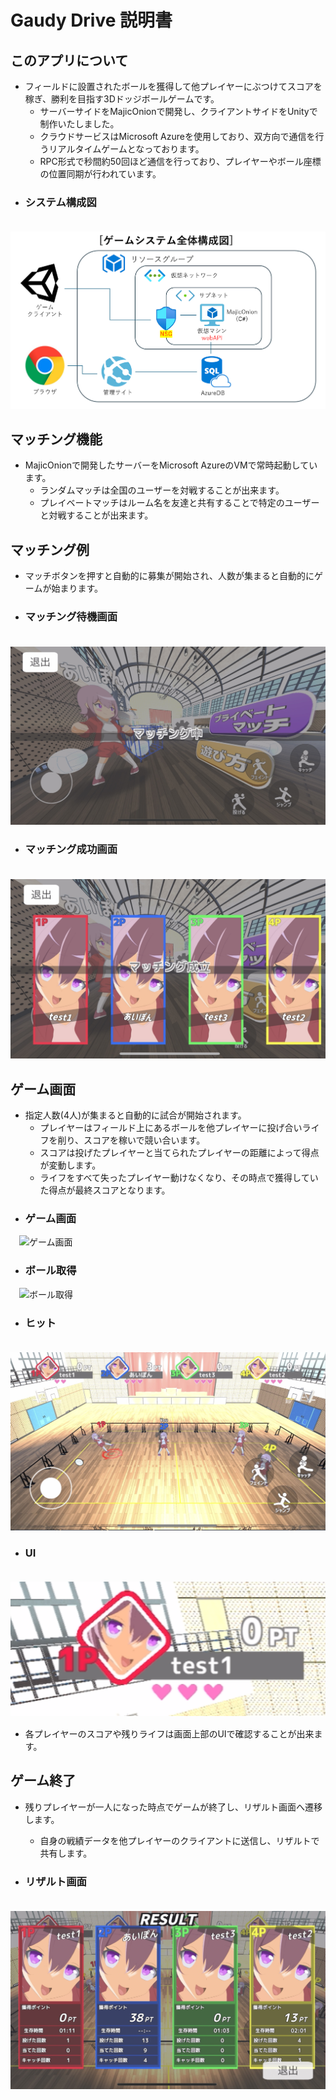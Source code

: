# Gaudy Drive 説明書
## このアプリについて
* フィールドに設置されたボールを獲得して他プレイヤーにぶつけてスコアを稼ぎ、勝利を目指す3Dドッジボールゲームです。
  * サーバーサイドをMajicOnionで開発し、クライアントサイドをUnityで制作いたしました。
  * クラウドサービスはMicrosoft Azureを使用しており、双方向で通信を行うリアルタイムゲームとなっております。
  * RPC形式で秒間約50回ほど通信を行っており、プレイヤーやボール座標の位置同期が行われています。
* ### システム構成図
　![システム構成図](example/system.png)

## マッチング機能
* MajicOnionで開発したサーバーをMicrosoft AzureのVMで常時起動しています。
  * ランダムマッチは全国のユーザーを対戦することが出来ます。
  * プレイベートマッチはルーム名を友達と共有することで特定のユーザーと対戦することが出来ます。

## マッチング例
* マッチボタンを押すと自動的に募集が開始され、人数が集まると自動的にゲームが始まります。
  
* ### マッチング待機画面
　![実際の画面](example/inmatch.PNG)

* ### マッチング成功画面
　![実際の画面](example/match.PNG)

## ゲーム画面
* 指定人数(4人)が集まると自動的に試合が開始されます。
  * プレイヤーはフィールド上にあるボールを他プレイヤーに投げ合いライフを削り、スコアを稼いで競い合います。
  * スコアは投げたプレイヤーと当てられたプレイヤーの距離によって得点が変動します。
  * ライフをすべて失ったプレイヤー動けなくなり、その時点で獲得していた得点が最終スコアとなります。
* ### ゲーム画面
　![ゲーム画面](example/game1.PNG)

* ### ボール取得
　![ボール取得](example/get.PNG)

* ### ヒット
　![ヒット](example/throw2.PNG)

* ### UI
　![UI](example/UI.PNG)
　
 * 各プレイヤーのスコアや残りライフは画面上部のUIで確認することが出来ます。

 ## ゲーム終了
* 残りプレイヤーが一人になった時点でゲームが終了し、リザルト画面へ遷移します。
  * 自身の戦績データを他プレイヤーのクライアントに送信し、リザルトで共有します。
    
* ### リザルト画面
　![リザルト画面](example/result.PNG)

